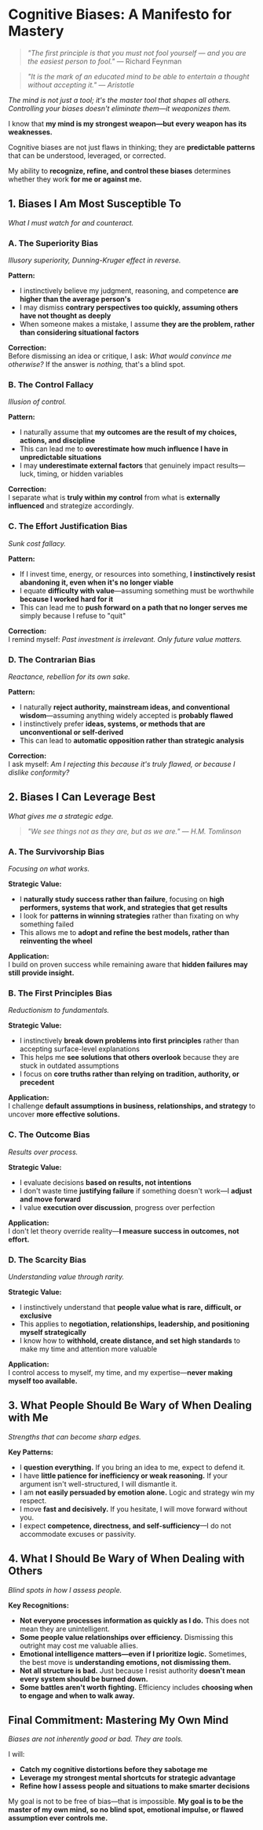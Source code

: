 # Cognitive Biases: A Manifesto for Mastery

> *"The first principle is that you must not fool yourself — and you are the easiest person to fool."* — Richard Feynman

> *"It is the mark of an educated mind to be able to entertain a thought without accepting it." — Aristotle*

*The mind is not just a tool; it's the master tool that shapes all others. Controlling your biases doesn't eliminate them—it weaponizes them.*

I know that **my mind is my strongest weapon—but every weapon has its weaknesses.**

Cognitive biases are not just flaws in thinking; they are **predictable patterns** that can be understood, leveraged, or corrected.

My ability to **recognize, refine, and control these biases** determines whether they work **for me or against me.**

## 1. Biases I Am Most Susceptible To

*What I must watch for and counteract.*

### A. The Superiority Bias

*Illusory superiority, Dunning-Kruger effect in reverse.*

**Pattern:**
- I instinctively believe my judgment, reasoning, and competence **are higher than the average person's**
- I may dismiss **contrary perspectives too quickly, assuming others have not thought as deeply**
- When someone makes a mistake, I assume **they are the problem, rather than considering situational factors**

**Correction:**  
Before dismissing an idea or critique, I ask: *What would convince me otherwise?* If the answer is *nothing,* that's a blind spot.

### B. The Control Fallacy

*Illusion of control.*

**Pattern:**
- I naturally assume that **my outcomes are the result of my choices, actions, and discipline**
- This can lead me to **overestimate how much influence I have in unpredictable situations**
- I may **underestimate external factors** that genuinely impact results—luck, timing, or hidden variables

**Correction:**  
I separate what is **truly within my control** from what is **externally influenced** and strategize accordingly.

### C. The Effort Justification Bias

*Sunk cost fallacy.*

**Pattern:**
- If I invest time, energy, or resources into something, **I instinctively resist abandoning it, even when it's no longer viable**
- I equate **difficulty with value**—assuming something must be worthwhile **because I worked hard for it**
- This can lead me to **push forward on a path that no longer serves me** simply because I refuse to "quit"

**Correction:**  
I remind myself: *Past investment is irrelevant. Only future value matters.*

### D. The Contrarian Bias

*Reactance, rebellion for its own sake.*

**Pattern:**
- I naturally **reject authority, mainstream ideas, and conventional wisdom**—assuming anything widely accepted is **probably flawed**
- I instinctively prefer **ideas, systems, or methods that are unconventional or self-derived**
- This can lead to **automatic opposition rather than strategic analysis**

**Correction:**  
I ask myself: *Am I rejecting this because it's truly flawed, or because I dislike conformity?*

## 2. Biases I Can Leverage Best

*What gives me a strategic edge.*

> *"We see things not as they are, but as we are." — H.M. Tomlinson*

### A. The Survivorship Bias

*Focusing on what works.*

**Strategic Value:**
- I **naturally study success rather than failure**, focusing on **high performers, systems that work, and strategies that get results**
- I look for **patterns in winning strategies** rather than fixating on why something failed
- This allows me to **adopt and refine the best models, rather than reinventing the wheel**

**Application:**  
I build on proven success while remaining aware that **hidden failures may still provide insight.**

### B. The First Principles Bias

*Reductionism to fundamentals.*

**Strategic Value:**
- I instinctively **break down problems into first principles** rather than accepting surface-level explanations
- This helps me **see solutions that others overlook** because they are stuck in outdated assumptions
- I focus on **core truths rather than relying on tradition, authority, or precedent**

**Application:**  
I challenge **default assumptions in business, relationships, and strategy** to uncover **more effective solutions.**

### C. The Outcome Bias

*Results over process.*

**Strategic Value:**
- I evaluate decisions **based on results, not intentions**
- I don't waste time **justifying failure** if something doesn't work—I **adjust and move forward**
- I value **execution over discussion**, progress over perfection

**Application:**  
I don't let theory override reality—**I measure success in outcomes, not effort.**

### D. The Scarcity Bias

*Understanding value through rarity.*

**Strategic Value:**
- I instinctively understand that **people value what is rare, difficult, or exclusive**
- This applies to **negotiation, relationships, leadership, and positioning myself strategically**
- I know how to **withhold, create distance, and set high standards** to make my time and attention more valuable

**Application:**  
I control access to myself, my time, and my expertise—**never making myself too available.**

## 3. What People Should Be Wary of When Dealing with Me

*Strengths that can become sharp edges.*

**Key Patterns:**
- I **question everything.** If you bring an idea to me, expect to defend it.
- I have **little patience for inefficiency or weak reasoning.** If your argument isn't well-structured, I will dismantle it.
- I am **not easily persuaded by emotion alone.** Logic and strategy win my respect.
- I move **fast and decisively.** If you hesitate, I will move forward without you.
- I expect **competence, directness, and self-sufficiency**—I do not accommodate excuses or passivity.

## 4. What I Should Be Wary of When Dealing with Others

*Blind spots in how I assess people.*

**Key Recognitions:**
- **Not everyone processes information as quickly as I do.** This does not mean they are unintelligent.
- **Some people value relationships over efficiency.** Dismissing this outright may cost me valuable allies.
- **Emotional intelligence matters—even if I prioritize logic.** Sometimes, the best move is **understanding emotions, not dismissing them.**
- **Not all structure is bad.** Just because I resist authority **doesn't mean every system should be burned down.**
- **Some battles aren't worth fighting.** Efficiency includes **choosing when to engage and when to walk away.**

## Final Commitment: Mastering My Own Mind

*Biases are not inherently good or bad. They are tools.*

I will:
- **Catch my cognitive distortions before they sabotage me**
- **Leverage my strongest mental shortcuts for strategic advantage**
- **Refine how I assess people and situations to make smarter decisions**

My goal is not to be free of bias—that is impossible. **My goal is to be the master of my own mind, so no blind spot, emotional impulse, or flawed assumption ever controls me.**